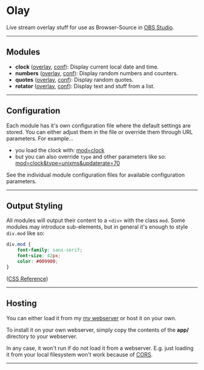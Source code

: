 # Olay

Live stream overlay stuff for use as Browser-Source in [OBS Studio](https://github.com/obsproject/obs-studio).

---

## Modules

- **clock** ([overlay](https://etrusci.org/tool/olay2-beta/?mod=clock), [conf](./app/mod/clock.conf.js)): Display current local date and time.
- **numbers** ([overlay](https://etrusci.org/tool/olay2-beta/?mod=numbers), [conf](./app/mod/numbers.conf.js)): Display random numbers and counters.
- **quotes** ([overlay](https://etrusci.org/tool/olay2-beta/?mod=quotes), [conf](./app/mod/quotes.conf.js)): Display random quotes.
- **rotator** ([overlay](https://etrusci.org/tool/olay2-beta/?mod=rotator), [conf](./app/mod/rotator.conf.js)): Display text and stuff from a list.

---

## Configuration

Each module has it's own configuration file where the default settings are stored. You can either adjust them in the file or override them through URL parameters. For example...

- you load the clock with: [mod=clock](https://etrusci.org/tool/olay2-beta/?mod=clock)  
- but you can also override `type` and other parameters like so: [mod=clock&type=unixms&updaterate=70](https://etrusci.org/tool/olay2-beta/?mod=clock&type=unixms&updaterate=70)

See the individual module configuration files for available configuration parameters.

---

## Output Styling

All modules will output their content to a `<div>` with the class `mod`. Some modules may introduce sub-elements, but in general it's enough to style `div.mod` like so:

```css
div.mod {
    font-family: sans-serif;
    font-size: 42px;
    color: #009900;
}
```

([CSS Reference](https://developer.mozilla.org/docs/Web/CSS))

---

## Hosting

You can either load it from my [my webserver](https://etrusci.org/tool/olay2-beta/) or host it on your own.

To install it on your own webserver, simply copy the contents of the **app/** directory to your webserver.

In any case, it won't run if do not load it from a webserver. E.g. just loading it from your local filesystem won't work because of [CORS](https://en.wikipedia.org/wiki/Cross-origin_resource_sharing).

---
